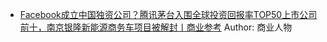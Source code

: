 - [Facebook成立中国独资公司？腾讯茅台入围全球投资回报率TOP50上市公司前十，南京银隆新能源商务车项目被解封丨商业参考](http://wechatscope.jmsc.hku.hk:8000/html?fn=gh_ffd5161f45ee_2018-07-24_2650015300_elt0X7PYnK.y.tar.gz)
Author: 商业人物
